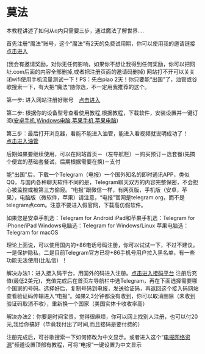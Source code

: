 # 莫法

本教程讲述了如何从q内只需要三步，通过魔法了解世界....

首先注册“魔法”账号，这个“魔法”有2天的免费试用期，你可以使用我的邀请链接[点击进入](https://board.gtk.pw/#/register?code=cUPx1St2)

(我会有邀请奖励，对你无任何影响，如果你不想让我得到任何奖励，你可以把网址.com后面的内容全部删掉,或者把注册页面的邀请码删掉) 网站打不开可以关关闭wifi使用手机流量测试一下！PS：先白piao 2天！你只要能“出国”了，油管或谷歌搜索一下，有大把“魔法”随你选，不一定用我推荐的这个。

第一步: 进入网站注册好账号　[点击进入](https://board.gtk.pw/#/register?code=cUPx1St2) 

第二步: 根据你的设备型号查看使用教程,根据教程，下载软件，安装设置并一键订阅([安卓手机](https://github.com/kanzhenxiang/mofa/blob/main/%E5%AE%89%E5%8D%93%E6%89%8B%E6%9C%BA%E7%AB%AFClash%E6%95%99%E7%A8%8B.md),[Windows电脑](https://github.com/kanzhenxiang/mofa/blob/main/windows%E7%94%B5%E8%84%91%E7%AB%AFClash%E6%95%99%E7%A8%8B.md),[苹果手机](https://github.com/kanzhenxiang/mofa/blob/main/%E8%8B%B9%E6%9E%9C%E6%89%8B%E6%9C%BA%E7%AB%AFShadowrocket%E6%95%99%E7%A8%8B.md),[苹果电脑](https://github.com/kanzhenxiang/mofa/blob/main/%E8%8B%B9%E6%9E%9C%E7%94%B5%E8%84%91%E7%AB%AFClashX%E6%95%99%E7%A8%8B.md))

第三步：最后打开浏览器，看能不能进入油管，能进入看视频就说明成功了！ 　[点击进入油管](https://www.youtube.com/)　

后期如果要继续使用，可以在网站首页－（左导航栏）－购买预订－选套餐(先搞个便宜的基础套餐试，后期根据需要在换)－支付

能"出国"后，下载一个Telegram（电报）一个国外知名的即时通讯APP，类似QQ，与国内各种聊天软件不同的是，Telegram聊天双方的内容完整保密，不会担心被监控或被第三方偷窥。“电报”跟微信一样，有网页版，手机版（安卓，苹果），电脑版（微软件，苹果）请注意，“电报”官网是telegram.org，而不是telegram点com。注意不要进入假官网，下载高仿假软件。

如果您是安卓手机选：Telegram for Android iPad和苹果手机选：Telegram for iPhone/iPad Windows电脑选：Telegram for Windows/Linux 苹果电脑选：Telegram for macOS

理论上面说，可以使用国内的+86电话号码注册，你可以试试一下，不过不建议。一是保护隐私，二是目前Telegram官方已将+86手机号用户拉入黑名单，有一些功能无法使用(比私信）！

解决办法1：进入接入码平台，用国外的码进入注册。[点击进入接码平台](https://sms-activate.org/cn#) 注册后充值(最低2美元)，充值完成后在首页左导航栏中选Telegram，再在下面选择需要哪个国家的号码。选择好后，复制号码到电报，发送验证码，再返回这个接入码网站查看验证码传输进入“电报”。如果2,3分钟都没有收到，你可以取消删除（未收到验证码取消不收），重新换一个国家（美国实体卡收收率高）

解决办法2：你要是时间宝贵，觉得很麻烦，你可以网上找别人注册，也可以付20元,我给你搞好（毕竟我付出了时间,而且接码是要付费的）

注册完成后，可谷歌搜索一下如何修改为中文显示。或者进入这个“[电报网络资源](https://t.me/dbwlzy)”频道设置顶部有教程，可将“电报”一键设置为中文显示
